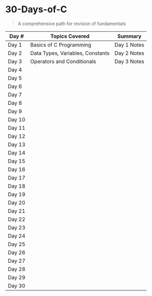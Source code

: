 # 30-Days-of-C
>A comprehensive path for revision of fundamentals

| Day # |  Topics Covered| Summary|
|-------|---------------|-------|
| Day 1 | Basics of C Programming| Day 1 Notes|
| Day 2 | Data Types, Variables, Constants| Day 2 Notes|
| Day 3 | Operators and Conditionals| Day 3 Notes|
| Day 4 | ||
| Day 5 | ||
| Day 6 | ||
| Day 7 | ||
| Day 8 | ||
| Day 9 | ||
| Day 10 |||
| Day 11 |||
| Day 12 | ||
| Day 13 | ||
| Day 14 | ||
| Day 15 | ||
| Day 16 | ||
| Day 17| ||
| Day 18 | ||
| Day 19 | ||
| Day 20 |||
| Day 21 |||
| Day 22 |||
| Day 23 |||
| Day 24 |||
| Day 25 |||
| Day 26 |||
| Day 27 |||
| Day 28 |||
| Day 29 |||
| Day 30 |||


